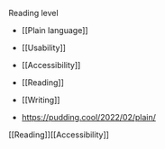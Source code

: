 Reading level

  - [[Plain language]]
  - [[Usability]]
  - [[Accessibility]]
  - [[Reading]]
  - [[Writing]]

  - https://pudding.cool/2022/02/plain/

[[Reading]][[Accessibility]]